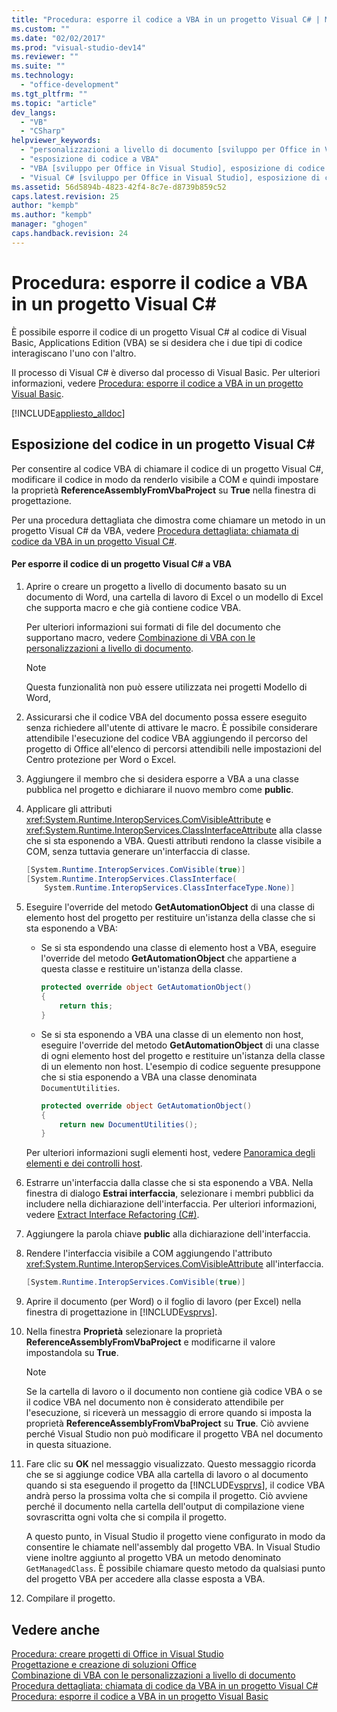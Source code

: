 ```yaml
---
title: "Procedura: esporre il codice a VBA in un progetto Visual C# | Microsoft Docs"
ms.custom: ""
ms.date: "02/02/2017"
ms.prod: "visual-studio-dev14"
ms.reviewer: ""
ms.suite: ""
ms.technology: 
  - "office-development"
ms.tgt_pltfrm: ""
ms.topic: "article"
dev_langs: 
  - "VB"
  - "CSharp"
helpviewer_keywords: 
  - "personalizzazioni a livello di documento [sviluppo per Office in Visual Studio], esposizione di codice"
  - "esposizione di codice a VBA"
  - "VBA [sviluppo per Office in Visual Studio], esposizione di codice nelle personalizzazioni a livello di documento"
  - "Visual C# [sviluppo per Office in Visual Studio], esposizione di codice a VBA"
ms.assetid: 56d5894b-4823-42f4-8c7e-d8739b859c52
caps.latest.revision: 25
author: "kempb"
ms.author: "kempb"
manager: "ghogen"
caps.handback.revision: 24
---
```

# Procedura: esporre il codice a VBA in un progetto Visual C# #
  È possibile esporre il codice di un progetto Visual C\# al codice di Visual Basic, Applications Edition \(VBA\) se si desidera che i due tipi di codice interagiscano l'uno con l'altro.  
  
 Il processo di Visual C\# è diverso dal processo di Visual Basic.  Per ulteriori informazioni, vedere [Procedura: esporre il codice a VBA in un progetto Visual Basic](../vsto/how-to-expose-code-to-vba-in-a-visual-basic-project.md).  
  
 [!INCLUDE[appliesto_alldoc](../vsto/includes/appliesto-alldoc-md.md)]  
  
## Esposizione del codice in un progetto Visual C\#  
 Per consentire al codice VBA di chiamare il codice di un progetto Visual C\#, modificare il codice in modo da renderlo visibile a COM e quindi impostare la proprietà **ReferenceAssemblyFromVbaProject** su **True** nella finestra di progettazione.  
  
 Per una procedura dettagliata che dimostra come chiamare un metodo in un progetto Visual C\# da VBA, vedere [Procedura dettagliata: chiamata di codice da VBA in un progetto Visual C&#35;](../vsto/walkthrough-calling-code-from-vba-in-a-visual-csharp-project.md).  
  
#### Per esporre il codice di un progetto Visual C\# a VBA  
  
1.  Aprire o creare un progetto a livello di documento basato su un documento di Word, una cartella di lavoro di Excel o un modello di Excel che supporta macro e che già contiene codice VBA.  
  
     Per ulteriori informazioni sui formati di file del documento che supportano macro, vedere [Combinazione di VBA con le personalizzazioni a livello di documento](../vsto/combining-vba-and-document-level-customizations.md).  
  
    > [!NOTE]  
    >  Questa funzionalità non può essere utilizzata nei progetti Modello di Word,  
  
2.  Assicurarsi che il codice VBA del documento possa essere eseguito senza richiedere all'utente di attivare le macro.  È possibile considerare attendibile l'esecuzione del codice VBA aggiungendo il percorso del progetto di Office all'elenco di percorsi attendibili nelle impostazioni del Centro protezione per Word o Excel.  
  
3.  Aggiungere il membro che si desidera esporre a VBA a una classe pubblica nel progetto e dichiarare il nuovo membro come **public**.  
  
4.  Applicare gli attributi <xref:System.Runtime.InteropServices.ComVisibleAttribute> e <xref:System.Runtime.InteropServices.ClassInterfaceAttribute> alla classe che si sta esponendo a VBA.  Questi attributi rendono la classe visibile a COM, senza tuttavia generare un'interfaccia di classe.  
  
    ```csharp  
    [System.Runtime.InteropServices.ComVisible(true)]  
    [System.Runtime.InteropServices.ClassInterface(  
        System.Runtime.InteropServices.ClassInterfaceType.None)]  
    ```  
  
5.  Eseguire l'override del metodo **GetAutomationObject** di una classe di elemento host del progetto per restituire un'istanza della classe che si sta esponendo a VBA:  
  
    -   Se si sta espondendo una classe di elemento host a VBA, eseguire l'override del metodo **GetAutomationObject** che appartiene a questa classe e restituire un'istanza della classe.  
  
        ```csharp  
        protected override object GetAutomationObject()  
        {  
            return this;  
        }  
        ```  
  
    -   Se si sta esponendo a VBA una classe di un elemento non host, eseguire l'override del metodo **GetAutomationObject** di una classe di ogni elemento host del progetto e restituire un'istanza della classe di un elemento non host.  L'esempio di codice seguente presuppone che si stia esponendo a VBA una classe denominata `DocumentUtilities`.  
  
        ```csharp  
        protected override object GetAutomationObject()  
        {  
            return new DocumentUtilities();  
        }  
        ```  
  
     Per ulteriori informazioni sugli elementi host, vedere [Panoramica degli elementi e dei controlli host](../vsto/host-items-and-host-controls-overview.md).  
  
6.  Estrarre un'interfaccia dalla classe che si sta esponendo a VBA.  Nella finestra di dialogo **Estrai interfaccia**, selezionare i membri pubblici da includere nella dichiarazione dell'interfaccia.  Per ulteriori informazioni, vedere [Extract Interface Refactoring &#40;C&#35;&#41;](../csharp-ide/extract-interface-refactoring-csharp.md).  
  
7.  Aggiungere la parola chiave **public** alla dichiarazione dell'interfaccia.  
  
8.  Rendere l'interfaccia visibile a COM aggiungendo l'attributo <xref:System.Runtime.InteropServices.ComVisibleAttribute> all'interfaccia.  
  
    ```csharp  
    [System.Runtime.InteropServices.ComVisible(true)]  
    ```  
  
9. Aprire il documento \(per Word\) o il foglio di lavoro \(per Excel\) nella finestra di progettazione in [!INCLUDE[vsprvs](../sharepoint/includes/vsprvs-md.md)].  
  
10. Nella finestra **Proprietà** selezionare la proprietà **ReferenceAssemblyFromVbaProject** e modificarne il valore impostandola su **True**.  
  
    > [!NOTE]  
    >  Se la cartella di lavoro o il documento non contiene già codice VBA o se il codice VBA nel documento non è considerato attendibile per l'esecuzione, si riceverà un messaggio di errore quando si imposta la proprietà **ReferenceAssemblyFromVbaProject** su **True**.  Ciò avviene perché Visual Studio non può modificare il progetto VBA nel documento in questa situazione.  
  
11. Fare clic su **OK** nel messaggio visualizzato.  Questo messaggio ricorda che se si aggiunge codice VBA alla cartella di lavoro o al documento quando si sta eseguendo il progetto da [!INCLUDE[vsprvs](../sharepoint/includes/vsprvs-md.md)], il codice VBA andrà perso la prossima volta che si compila il progetto.  Ciò avviene perché il documento nella cartella dell'output di compilazione viene sovrascritta ogni volta che si compila il progetto.  
  
     A questo punto, in Visual Studio il progetto viene configurato in modo da consentire le chiamate nell'assembly dal progetto VBA.  In Visual Studio viene inoltre aggiunto al progetto VBA un metodo denominato `GetManagedClass`.  È possibile chiamare questo metodo da qualsiasi punto del progetto VBA per accedere alla classe esposta a VBA.  
  
12. Compilare il progetto.  
  
## Vedere anche  
 [Procedura: creare progetti di Office in Visual Studio](../vsto/how-to-create-office-projects-in-visual-studio.md)   
 [Progettazione e creazione di soluzioni Office](../vsto/designing-and-creating-office-solutions.md)   
 [Combinazione di VBA con le personalizzazioni a livello di documento](../vsto/combining-vba-and-document-level-customizations.md)   
 [Procedura dettagliata: chiamata di codice da VBA in un progetto Visual C&#35;](../vsto/walkthrough-calling-code-from-vba-in-a-visual-csharp-project.md)   
 [Procedura: esporre il codice a VBA in un progetto Visual Basic](../vsto/how-to-expose-code-to-vba-in-a-visual-basic-project.md)  
  
  